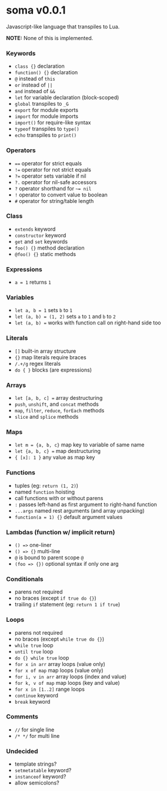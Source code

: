 # soma v0.0.1

Javascript-like language that transpiles to Lua.

**NOTE:** None of this is implemented.

### Keywords
- `class {}` declaration
- `function() {}` declaration
- `@` instead of `this`
- `or` instead of `||`
- `and` instead of `&&`
- `let` for variable declaration (block-scoped)
- `global` transpiles to `_G`
- `export` for module exports
- `import` for module imports
- `import()` for require-like syntax
- `typeof` transpiles to `type()`
- `echo` transpiles to `print()`

### Operators
- `==` operator for strict equals
- `!=` operator for not strict equals
- `?=` operator sets variable if nil
- `?.` operator for nil-safe accessors
- `?` operator shorthand for `~= nil`
- `!` operator to convert value to boolean
- `#` operator for string/table length

### Class
- `extends` keyword
- `constructor` keyword
- `get` and `set` keywords
- `foo() {}` method declaration
- `@foo() {}` static methods

### Expressions
- `a = 1` returns `1`

### Variables
- `let a, b = 1` sets `b` to `1`
- `let (a, b) = (1, 2)` sets `a` to `1` and `b` to `2`
- `let (a, b) =` works with function call on right-hand side too

### Literals
- `[]` built-in array structure
- `{}` map literals require braces
- `/.+/g` regex literals
- `do { }` blocks (are expressions)

### Arrays
- `let [a, b, c] =` array destructuring
- `push`, `unshift`, and `concat` methods
- `map`, `filter`, `reduce`, `forEach` methods
- `slice` and `splice` methods

### Maps
- `let m = {a, b, c}` map key to variable of same name
- `let {a, b, c} =` map destructuring
- `{ [x]: 1 }` any value as map key

### Functions
- tuples (eg: `return (1, 2)`)
- named `function` hoisting
- call functions with or without parens
- `:` passes left-hand as first argument to right-hand function
- `...args` named rest arguments (and array unpacking)
- `function(a = 1) {}` default argument values

### Lambdas (function w/ implicit return)
- `() =>` one-liner
- `() => {}` multi-line
- `@` is bound to parent scope `@`
- `(foo => {})` optional syntax if only one arg

### Conditionals
- parens not required
- no braces (except `if true do {}`)
- trailing `if` statement (eg: `return 1 if true`)

### Loops
- parens not required
- no braces (except `while true do {}`)
- `while true` loop
- `until true` loop
- `do {} while true` loop
- `for x in arr` array loops (value only)
- `for x of map` map loops (value only)
- `for i, v in arr` array loops (index and value)
- `for k, v of map` map loops (key and value)
- `for x in [1..2]` range loops
- `continue` keyword
- `break` keyword

### Comments
- `//` for single line
- `/* */` for multi line

### Undecided
- template strings?
- `setmetatable` keyword?
- `instanceof` keyword?
- allow semicolons?

